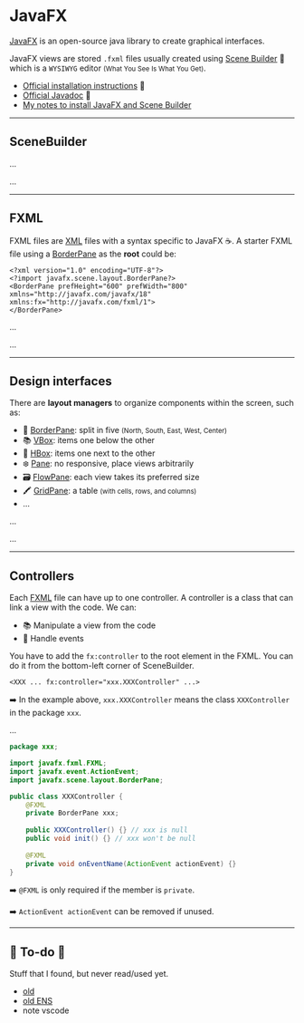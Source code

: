 # JavaFX

<div class="row row-cols-md-2"><div>

[JavaFX](https://openjfx.io/) is an open-source java library to create graphical interfaces.

JavaFX views are stored `.fxml` files usually created using [Scene Builder](https://gluonhq.com/products/scene-builder/) 🛝 which is a `WYSIWYG` editor <small>(What You See Is What You Get)</small>.

* [Official installation instructions](https://openjfx.io/openjfx-docs/) 🚀
* [Official Javadoc](https://openjfx.io/javadoc/20/) 🌿
* [My notes to install JavaFX and Scene Builder](_sub/install.md)
</div><div>
</div></div>

<hr class="sep-both">

## SceneBuilder

<div class="row row-cols-md-2"><div>

...
</div><div>

...
</div></div>

<hr class="sep-both">

## FXML

<div class="row row-cols-md-2"><div>

FXML files are [XML](/programming-languages/others/data/xml.md) files with a syntax specific to JavaFX ☕. A starter FXML file using a [BorderPane](https://openjfx.io/javadoc/20/javafx.graphics/javafx/scene/layout/BorderPane.html) as the **root** could be:

```xml!
<?xml version="1.0" encoding="UTF-8"?>
<?import javafx.scene.layout.BorderPane?>
<BorderPane prefHeight="600" prefWidth="800" xmlns="http://javafx.com/javafx/18" xmlns:fx="http://javafx.com/fxml/1">
</BorderPane>
```

...
</div><div>

...
</div></div>

<hr class="sep-both">

## Design interfaces

<div class="row row-cols-md-2"><div>

There are **layout managers** to organize components within the screen, such as:

* 🐼 [BorderPane](https://openjfx.io/javadoc/20/javafx.graphics/javafx/scene/layout/BorderPane.html): split in five <small>(North, South, East, West, Center)</small>
* 📚 [VBox](https://openjfx.io/javadoc/20/javafx.graphics/javafx/scene/layout/VBox.html): items one below the other
* 🚸 [HBox](https://openjfx.io/javadoc/20/javafx.graphics/javafx/scene/layout/HBox.html): items one next to the other
* ❄️ [Pane](https://openjfx.io/javadoc/20/javafx.graphics/javafx/scene/layout/Pane.html): no responsive, place views arbitrarily
* 🗃️ [FlowPane](https://openjfx.io/javadoc/20/javafx.graphics/javafx/scene/layout/FlowPane.html): each view takes its preferred size
* 🖍️ [GridPane](https://openjfx.io/javadoc/20/javafx.graphics/javafx/scene/layout/GridPane.html): a table <small>(with cells, rows, and columns)</small>
* ...

...
</div><div>

...
</div></div>

<hr class="sep-both">

## Controllers

<div class="row row-cols-md-2"><div>

Each [FXML](#fxml) file can have up to one controller. A controller is a class that can link a view with the code. We can:

* 📚 Manipulate a view from the code
* 🎉 Handle events

You have to add the `fx:controller` to the root element in the FXML. You can do it from the bottom-left corner of SceneBuilder.

```xml!
<XXX ... fx:controller="xxx.XXXController" ...>
```

➡️ In the example above, `xxx.XXXController` means the class `XXXController` in the package `xxx`.

...
</div><div>

```java
package xxx;

import javafx.fxml.FXML;
import javafx.event.ActionEvent;
import javafx.scene.layout.BorderPane;

public class XXXController {
    @FXML
    private BorderPane xxx;
    
    public XXXController() {} // xxx is null
    public void init() {} // xxx won't be null
    
    @FXML
    private void onEventName(ActionEvent actionEvent) {}
}
```

➡️ `@FXML` is only required if the member is `private`.

➡️ `ActionEvent actionEvent` can be removed if unused.
</div></div>

<hr class="sep-both">

## 👻 To-do 👻

Stuff that I found, but never read/used yet.

<div class="row row-cols-md-2"><div>

* [old](_old.md)
* [old ENS](_f/index.md)
* note vscode
</div><div>


</div></div>